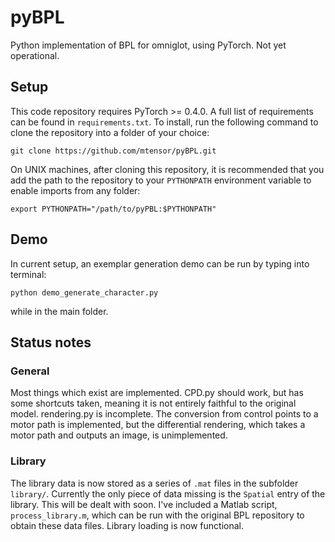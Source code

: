 # pyBPL
Python implementation of BPL for omniglot, using PyTorch. Not yet operational.

## Setup

This code repository requires PyTorch >= 0.4.0. A full list of requirements can
be found in `requirements.txt`. To install, run the following command to clone
the repository into a folder of your choice:
```
git clone https://github.com/mtensor/pyBPL.git
```
On UNIX machines, after cloning this repository, it is recommended that you
add the path to the repository to your `PYTHONPATH` environment variable to
enable imports from any folder:
```
export PYTHONPATH="/path/to/pyPBL:$PYTHONPATH"
```

## Demo

In current setup, an exemplar generation demo can be
run by typing into terminal:
```
python demo_generate_character.py
```
while in the main folder.

## Status notes

### General

Most things which exist are implemented. CPD.py should work,
but has some shortcuts taken, meaning it is not entirely faithful to the
original model. rendering.py is incomplete. The conversion from control points
to a motor path is implemented, but the differential rendering, which takes a
motor path and outputs an image, is unimplemented.

### Library

The library data is now stored as a series of `.mat` files in the subfolder
`library/`. Currently the only piece of data missing is the `Spatial` entry of
the library. This will be dealt with soon. I've included a Matlab script,
`process_library.m`, which can be run with the original BPL repository to obtain
these data files. Library loading is now functional.
